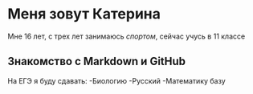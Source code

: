 # Меня зовут Катерина 
Мне 16 лет, с трех лет занимаюсь _спортом_, сейчас учусь в 11 классе 
## Знакомство с Markdown и GitHub
На ЕГЭ я буду сдавать: 
-Биологию
-Русский
-Математику базу
